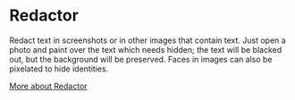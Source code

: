 # Redactor
Redact text in screenshots or in other images that contain text. Just open a photo and paint over the text which needs hidden; the text will be blacked out, but the background will be preserved. Faces in images can also be pixelated to hide identities.

[More about Redactor](http://christopherstoll.org/apps/redactor.html)
